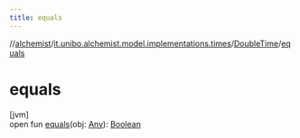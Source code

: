 ```yaml
---
title: equals
---
```

//[alchemist](../../../index.html)/[it.unibo.alchemist.model.implementations.times](../index.html)/[DoubleTime](index.html)/[equals](equals.html)



# equals



[jvm]\
open fun [equals](equals.html)(obj: [Any](https://kotlinlang.org/api/latest/jvm/stdlib/kotlin/-any/index.html)): [Boolean](https://kotlinlang.org/api/latest/jvm/stdlib/kotlin/-boolean/index.html)




